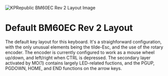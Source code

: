 ![KPRepublic BM60EC Rev 2 Layout Image](https://i.imgur.com/pCNnmh8.png)

# Default BM60EC Rev 2 Layout

The default key layout for this keyboard. It's a straighforward configuration, with the only unusual elements being the tilde-Esc, and the use of the rotary encoder. The encoder is currently configured to work as a mouse wheel up/down, and left/right when CTRL is depressed. The secondary layer activated by MO(1) contains largely LED-related fuctions, and the PGUP, PGDOWN, HOME, and END functions on the arrow keys.
